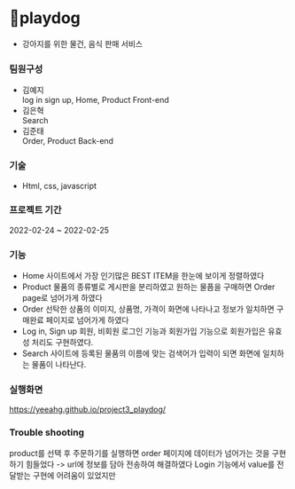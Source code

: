 # 🐶playdog  
- 강아지를 위한 물건, 음식 판매 서비스

### 팀원구성
- 김예지   
log in sign up, Home, Product
Front-end  
- 김은혁  
Search  
- 김준태  
Order, Product
Back-end

### 기술
- Html, css, javascript

### 프로젝트 기간
2022-02-24 ~ 2022-02-25

### 기능
- Home
사이트에서 가장 인기많은 BEST ITEM을 한눈에 보이게 정렬하였다
- Product
물품의 종류별로 게시판을 분리하였고 원하는 물픔을 구매하면 Order page로 넘어가게 하였다
- Order
선탁한 상품의 이미지, 상품명, 가격이 화면에 나타나고 정보가 일치하면 구매완료 페이지로 넘어가게 하였다
- Log in, Sign up
회원, 비회원 로그인 기능과 회원가입 기능으로 회원가입은 유효성 처리도 구현하였다. 
-  Search
사이트에 등록된 물품의 이름에 맞는 검색어가 입력이 되면 화면에 일치하는 물품이 나타난다. 

### 실행화면
https://yeeahg.github.io/project3_playdog/

### Trouble shooting
product를 선택 후 주문하기를 실행하면 order 페이지에 데이터가 넘어가는 것을 구현하기 힘들었다 -> url에 정보를 담아 전송하여 해결하였다
Login 기능에서 value를 전달받는 구현에 어려움이 있었지만 
